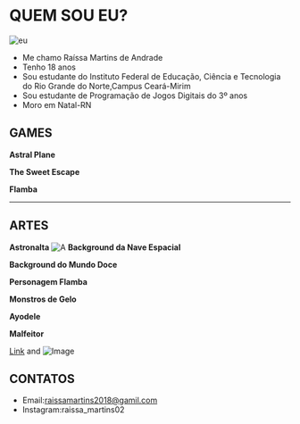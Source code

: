 # QUEM SOU EU?
![eu](Raíssa.jpeg)
- Me chamo Raíssa Martins de Andrade
- Tenho 18 anos
- Sou estudante do Instituto Federal de Educação, Ciência e Tecnologia do Rio Grande do Norte,Campus Ceará-Mirim
- Sou estudante de Programação de Jogos Digitais do 3º anos
- Moro em Natal-RN
## GAMES

**Astral Plane**

**The Sweet Escape**

**Flamba**
****


## ARTES
**Astronalta**
![A]()
**Background da Nave Espacial**

**Background do Mundo Doce**

**Personagem Flamba**

**Monstros de Gelo**

**Ayodele**

**Malfeitor**


[Link](url) and ![Image](src)

## CONTATOS
- Email:raissamartins2018@gamil.com
- Instagram:raissa_martins02
